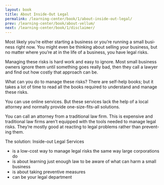 ```yaml
---
layout: book
title: About Inside-Out Legal
permalink: /learning-center/book/1/about-inside-out-legal/
prev: /learning-center/book/about-vellum/
next: /learning-center/book/1/disclaimer/
---
```


Most likely you’re either start­ing a busi­ness or you’re run­ning a small busi­ness right now. You might even be think­ing about sell­ing your busi­ness, but no mat­ter where you’re at in the life of a busi­ness, you have legal risks.

Man­ag­ing these risks is hard work and easy to ignore. Most small busi­ness own­ers ignore them until some­thing goes really bad, then they call a lawyer and find out how costly that approach can be.

What can you do to man­age these risks? There are self-help books; but it takes a lot of time to read all the books required to under­stand and man­age these risks.

You can use online ser­vices. But these ser­vices lack the help of a local attor­ney and nor­mally pro­vide one-size-fits-all solutions.

You can call an attor­ney from a tra­di­tional law firm. This is expen­sive and tra­di­tional law firms aren’t equipped with the tools needed to man­age legal risks. They’re mostly good at react­ing to legal prob­lems rather than pre­vent­ing them.

The solu­tion: Inside-out Legal Services
<ul><li>is a low-cost way to man­age legal risks the same way large cor­po­ra­tions do</li>
<li>is about learn­ing just enough law to be aware of what can harm a small business</li>
<li>is about tak­ing pre­ven­tive measures</li>
<li>can be your legal department</li></ul>

